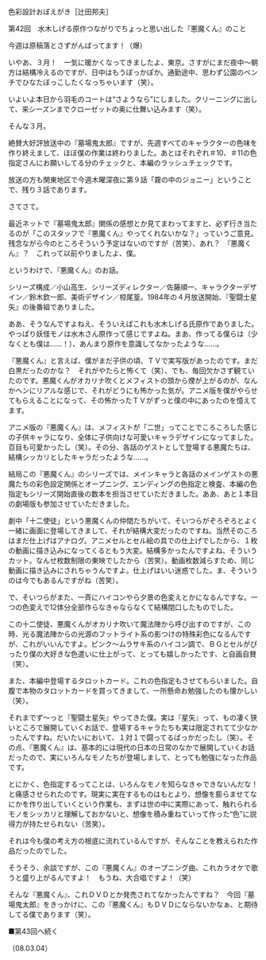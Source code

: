<!-- source: http://web.archive.org/web/20250215190716/http://www.style.fm/as/05_column/tsujita/tsujita42.shtml -->

色彩設計おぼえがき［辻田邦夫］

第42回　水木しげる原作つながりでちょっと思い出した『悪魔くん』のこと

今週は原稿落とさずがんばってます！（爆）

いやあ、３月！　一気に暖かくなってきましたよ、東京。さすがにまだ夜中〜朝方は結構冷えるのですが、日中はもうぽっかぽか。通勤途中、思わず公園のベンチでひなたぼっこしたくなっちゃいます（笑）。

いよいよ本日から羽毛のコートは“さようなら”にしました。クリーニングに出して、来シーズンまでクローゼットの奥に仕舞い込みます（笑）。

そんな３月。

絶賛大好評放送中の『墓場鬼太郎』ですが、先週すべてのキャラクターの色味を作り終えまして、ほぼ僕の作業は終わりました。あとはそれぞれ＃10、＃11の色指定さんにお願いしてる分のチェックと、本編のラッシュチェックです。

放送の方も関東地区で今週木曜深夜に第９話「霧の中のジョニー」ということで、残り３話であります。

さてさて。

最近ネットで『墓場鬼太郎』関係の感想とか見てまわってますと、必ず行き当たるのが「このスタッフで『悪魔くん』やってくれないかな？」っていうご意見。残念ながら今のところそういう予定はないのですが（苦笑）、あれ？　『悪魔くん』？　これって以前やりましたよ、僕。

というわけで、『悪魔くん』のお話。

シリーズ構成／小山高生、シリーズディレクター／佐藤順一、キャラクターデザイン／鈴木欽一郎、美術デザイン／椋尾篁。1984年の４月放送開始、『聖闘士星矢』の後番組でありました。

ああ、そうなんですよねえ、そういえばこれも水木しげる氏原作でありました。やっぱり妖怪モノは水木さん原作って感じですよね。まあ、作ってる僕らは（少なくとも僕は……！）、あんまり原作を意識してなかったような……。

『悪魔くん』と言えば、僕がまだ子供の頃、ＴＶで実写版があったのです。まだ白黒だったのかな？　それがやたらと怖くて（笑）、でも、毎回欠かさず観ていたのです。悪魔くんがオカリナ吹くとメフィストの頭から煙が上がるのが、なんかヘンにリアルな感じで、それがどうにも怖かった気が。アニメ版を僕がやらせてもらえることになって、その怖かったＴＶがずっと僕の中にあったのを憶えてます。

アニメ版の『悪魔くん』は、メフィストが「二世」ってことでころころした感じの子供キャラになり、全体に子供向けな可愛いキャラデザインになってました。百目も可愛かったし（笑）。その分、各話のゲストとして登場する悪魔たちは、結構シッカリとしたキャラだったような……。

結局この『悪魔くん』のシリーズでは、メインキャラと各話のメインゲストの悪魔たちの彩色設定関係とオープニング、エンディングの色指定と検査、本編の色指定もシリーズ開始直後の数本を担当させていただきました。ああ、あと１本目の劇場版も参加させていただきました。

劇中「十二使徒」という悪魔くんの仲間たちがいて、そいつらがぞろぞろとよく一緒に画面に登場してきまして、それが結構大変だったのですね。当然そのころはまだ仕上げはアナログ。アニメセルとセル絵の具での仕上げでしたから、１枚の動画に描き込みになってくるともう大変。結構多かったんですよね、そういうカット。なんせ枚数制限の東映でしたから（苦笑）。動画枚数減らすため、同じ動画に描き込みにされちゃうんですよ。仕上げはいい迷惑でした。ま、そういうのは今でもあるんですがね（苦笑）。

で、そいつらがまた、一斉にハイコンやら夕景の色変えとかになるんですな。一つの色変えで12体分全部作らなきゃならなくて結構閉口したものでした。

この十二使徒、悪魔くんがオカリナ吹いて魔法陣から呼び出すのですが、この時、光る魔法陣からの光源のフットライト系の影つけの特殊彩色になるんですが、これがいいんですよ。ピンク〜ムラサキ系のハイコン調で、ＢＧとセルがぴったり僕の大好きな色遣いに仕上がって、とっても嬉しかったです、と自画自賛（笑）。

また、本編中登場するタロットカード。これの色指定もさせてもらいました。自腹で本物のタロットカードを買ってきまして、一所懸命お勉強したのも懐かしい（笑）。

それまでず〜っと『聖闘士星矢』やってきた僕。実は『星矢』って、もの凄く狭いところで展開していくお話で、登場するキャラたちも実は限定されてて少なかったんですね。だいたいにおいて、１対１で闘ってるばっかだったし（笑）。その点、『悪魔くん』は、基本的には現代の日本の日常のなかで展開していくお話だったので、実にいろんなモノたちが登場しまして、とっても勉強になった作品です。

とにかく、色指定するってことは、いろんなモノを知らなきゃできないんだな！　と痛感させられたのです。現実に実在するものはもとより、想像を膨らませてなにかを作り出していくという作業も、まずは世の中に実際にあって、触れられるモノをシッカリと理解しておかないと、想像を積み重ねていって作った“色”に説得力が持たせられない（苦笑）。

それは今も僕の考え方の根底に流れているんですが、そんなことを教えられた作品だったのでした。

そうそう、余談ですが、この『悪魔くん』のオープニング曲、これカラオケで歌うと盛り上がるんですよ！　もうね、大合唱ですよ！（笑）

そんな『悪魔くん』、これＤＶＤとか発売されてなかったんですね？　今回『墓場鬼太郎』をきっかけに、この『悪魔くん』もＤＶＤにならないかなぁ、と期待してる僕であります（笑）。

■第43回へ続く

（08.03.04）
